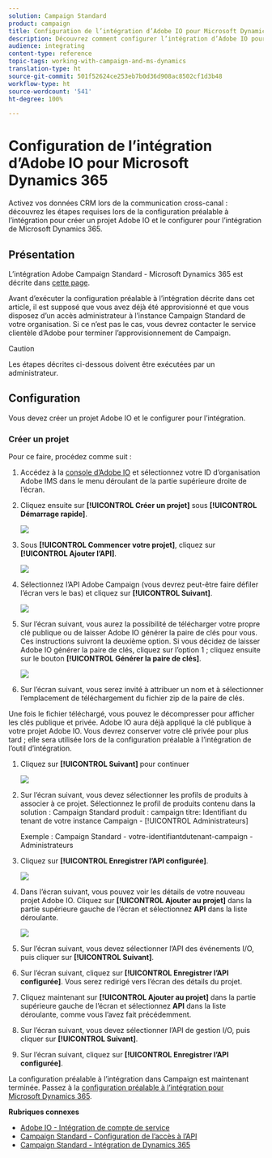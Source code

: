 ```yaml
---
solution: Campaign Standard
product: campaign
title: Configuration de l’intégration d’Adobe IO pour Microsoft Dynamics 365
description: Découvrez comment configurer l’intégration d’Adobe IO pour Microsoft Dynamics 365.
audience: integrating
content-type: reference
topic-tags: working-with-campaign-and-ms-dynamics
translation-type: ht
source-git-commit: 501f52624ce253eb7b0d36d908ac8502cf1d3b48
workflow-type: ht
source-wordcount: '541'
ht-degree: 100%

---
```



# Configuration de l’intégration d’Adobe IO pour Microsoft Dynamics 365

Activez vos données CRM lors de la communication cross-canal : découvrez les étapes requises lors de la configuration préalable à l’intégration pour créer un projet Adobe IO et le configurer pour l’intégration de Microsoft Dynamics 365.

## Présentation

 L’intégration Adobe Campaign Standard - Microsoft Dynamics 365 est décrite dans [cette page](../../integrating/using/working-with-campaign-standard-and-microsoft-dynamics-365.md).

Avant d’exécuter la configuration préalable à l’intégration décrite dans cet article, il est supposé que vous avez déjà été approvisionné et que vous disposez d’un accès administrateur à l’instance Campaign Standard de votre organisation.  Si ce n’est pas le cas, vous devrez contacter le service clientèle d’Adobe pour terminer l’approvisionnement de Campaign.

>[!CAUTION]
>
>Les étapes décrites ci-dessous doivent être exécutées par un administrateur.

## Configuration 

Vous devez créer un projet Adobe IO et le configurer pour l’intégration.

### Créer un projet

Pour ce faire, procédez comme suit :

1. Accédez à la [console d’Adobe IO](https://console.adobe.io/home#) et sélectionnez votre ID d’organisation Adobe IMS dans le menu déroulant de la partie supérieure droite de l’écran.

1. Cliquez ensuite sur **[!UICONTROL Créer un projet]** sous **[!UICONTROL Démarrage rapide]**.

   ![](assets/adobeIO1.png)

1. Sous **[!UICONTROL Commencer votre projet]**, cliquez sur **[!UICONTROL Ajouter l’API]**.

   ![](assets/adobeIO2.png)

1. Sélectionnez l’API Adobe Campaign (vous devrez peut-être faire défiler l’écran vers le bas) et cliquez sur **[!UICONTROL Suivant]**.

   ![](assets/adobeIO3.png)

1. Sur l’écran suivant, vous aurez la possibilité de télécharger votre propre clé publique ou de laisser Adobe IO générer la paire de clés pour vous. Ces instructions suivront la deuxième option. Si vous décidez de laisser Adobe IO générer la paire de clés, cliquez sur l’option 1 ; cliquez ensuite sur le bouton **[!UICONTROL Générer la paire de clés]**.

   ![](assets/adobeIO4.png)

1. Sur l’écran suivant, vous serez invité à attribuer un nom et à sélectionner l’emplacement de téléchargement du fichier zip de la paire de clés.

Une fois le fichier téléchargé, vous pouvez le décompresser pour afficher les clés publique et privée. Adobe IO aura déjà appliqué la clé publique à votre projet Adobe IO. Vous devrez conserver votre clé privée pour plus tard ; elle sera utilisée lors de la configuration préalable à l’intégration de l’outil d’intégration.

1. Cliquez sur **[!UICONTROL Suivant]** pour continuer

   ![](assets/adobeIO5.png)

1. Sur l’écran suivant, vous devez sélectionner les profils de produits à associer à ce projet. Sélectionnez le profil de produits contenu dans la solution : Campaign Standard
produit : campaign
titre: Identifiant du tenant de votre instance Campaign - [!UICONTROL Administrateurs]

   Exemple : Campaign Standard - votre-identifiantdutenant-campaign - Administrateurs

1. Cliquez sur **[!UICONTROL Enregistrer l’API configurée]**.

   ![](assets/adobeIO6.png)

1. Dans l’écran suivant, vous pouvez voir les détails de votre nouveau projet Adobe IO. Cliquez sur **[!UICONTROL Ajouter au projet]** dans la partie supérieure gauche de l’écran et sélectionnez **API** dans la liste déroulante.

   ![](assets/adobeIO7.png)

1. Sur l’écran suivant, vous devez sélectionner l’API des événements I/O, puis cliquer sur **[!UICONTROL Suivant]**.

1. Sur l’écran suivant, cliquez sur **[!UICONTROL Enregistrer l’API configurée]**.  Vous serez redirigé vers l’écran des détails du projet.

1. Cliquez maintenant sur **[!UICONTROL Ajouter au projet]** dans la partie supérieure gauche de l’écran et sélectionnez **API** dans la liste déroulante, comme vous l’avez fait précédemment.

1. Sur l’écran suivant, vous devez sélectionner l’API de gestion I/O, puis cliquer sur **[!UICONTROL Suivant]**.

1. Sur l’écran suivant, cliquez sur **[!UICONTROL Enregistrer l’API configurée]**.

La configuration préalable à l’intégration dans Campaign est maintenant terminée.  Passez à la [configuration préalable à l’intégration pour Microsoft Dynamics 365](../../integrating/using/configure-microsoft-dynamics-365-for-campaign-integration.md).

**Rubriques connexes**

* [Adobe IO - Intégration de compte de service](https://www.adobe.io/authentication/auth-methods.html#!AdobeDocs/adobeio-auth/master/AuthenticationOverview/ServiceAccountIntegration.md)
* [Campaign Standard - Configuration de l’accès à l’API](../../api/using/setting-up-api-access.md)
* [Campaign Standard - Intégration de Dynamics 365](../../integrating/using/configure-microsoft-dynamics-365-for-campaign-integration.md)